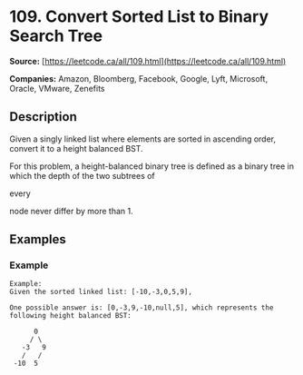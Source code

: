 # 109. Convert Sorted List to Binary Search Tree

**Source:** [https://leetcode.ca/all/109.html](https://leetcode.ca/all/109.html)

**Companies:** Amazon, Bloomberg, Facebook, Google, Lyft, Microsoft, Oracle, VMware, Zenefits

## Description

Given a singly linked list where elements are sorted in ascending order, convert it to a
        height balanced BST.

For this problem, a height-balanced binary tree is defined as a binary tree in which the
        depth of the two subtrees of

every

node never differ by more than 1.

## Examples

### Example

```
Example:
Given the sorted linked list: [-10,-3,0,5,9],

One possible answer is: [0,-3,9,-10,null,5], which represents the following height balanced BST:

      0
     / \
   -3   9
   /   /
 -10  5
```

